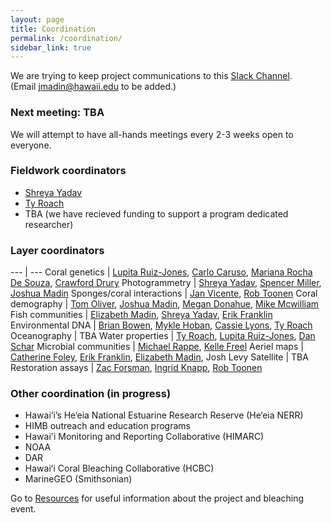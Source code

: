 ```yaml
---
layout: page
title: Coordination
permalink: /coordination/
sidebar_link: true
---
```


We are trying to keep project communications to this [Slack Channel](https://himbworkspace.slack.com).  
(Email <jmadin@hawaii.edu> to be added.)

### Next meeting: TBA

We will attempt to have all-hands meetings every 2-3 weeks open to everyone.

### Fieldwork coordinators

- [Shreya Yadav](mailto:shreyay@hawaii.edu)
- [Ty Roach](mailto:smokinroachjr@gmail.com)
- TBA (we have recieved funding to support a program dedicated researcher)

### Layer coordinators 

--- | ---
Coral genetics | [Lupita Ruiz-Jones](mailto:lupita.ruiz.jones@gmail.com), [Carlo Caruso](mailto:carusoc@hawaii.edu), [Mariana Rocha De Souza](mailto:mrds@hawaii.edu), [Crawford Drury](mailto:druryc@hawaii.edu)
Photogrammetry | [Shreya Yadav](mailto:shreyay@hawaii.edu), [Spencer Miller](mailto:smiller11@my.hpu.edu), [Joshua Madin](mailto:jmadin@hawaii.edu)
Sponges/coral interactions | [Jan Vicente](mailto:vicentejan@gmail.com), [Rob Toonen](mailto:toonen@hawaii.edu)
Coral demography | [Tom Oliver](mailto:thomas.oliver@noaa.gov), [Joshua Madin](mailto:jmadin@hawaii.edu), [Megan Donahue](mailto:donahuem@hawaii.edu), [Mike Mcwilliam](mailto:mikemcwilliam23@aol.co.uk)
Fish communities | [Elizabeth Madin](mailto:emadin@hawaii.edu), [Shreya Yadav](mailto:shreyay@hawaii.edu), [Erik Franklin](mailto:erik.franklin@hawaii.edu)
Environmental DNA | [Brian Bowen](mailto:bbowen@hawaii.edu), [Mykle Hoban](mailto:mhoban@hawaii.edu), [Cassie Lyons](mailto:cklyons@gmail.com), [Ty Roach](mailto:smokinroachjr@gmail.com)
Oceanography | TBA
Water properties | [Ty Roach](mailto:smokinroachjr@gmail.com), [Lupita Ruiz-Jones](mailto:lupita.ruiz.jones@gmail.com), [Dan Schar](mailto:schar@hawaii.edu)
Microbial communities | [Michael Rappe](mailto:rappe@hawaii.edu), [Kelle Freel](mailto:kfreel@hawaii.edu)
Aeriel maps | [Catherine Foley](mailto:foleyc@hawaii.edu), [Erik Franklin](mailto:erik.franklin@hawaii.edu), [Elizabeth Madin](mailto:emadin@hawaii.edu), Josh Levy
Satellite | TBA
Restoration assays | [Zac Forsman](mailto:zac@hawaii.edu), [Ingrid Knapp](mailto:ingrid.knapp16@gmail.com), [Rob Toonen](mailto:toonen@hawaii.edu)

### Other coordination (in progress)

- Hawai‘i’s He‘eia National Estuarine Research Reserve (He‘eia NERR)
- HIMB outreach and education programs
- Hawai'i Monitoring and Reporting Collaborative (HIMARC)
- NOAA
- DAR
- Hawaiʻi Coral Bleaching Collaborative (HCBC)
- MarineGEO (Smithsonian)

Go to [Resources](/resources) for useful information about the project and bleaching event.

